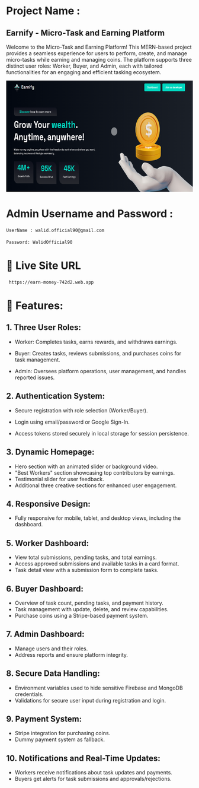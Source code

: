 
# Project Name :

## Earnify - Micro-Task and Earning Platform

Welcome to the Micro-Task and Earning Platform! This MERN-based project provides a seamless experience for users to perform, create, and manage micro-tasks while earning and managing coins. The platform supports three distinct user roles: Worker, Buyer, and Admin, each with tailored functionalities for an engaging and efficient tasking ecosystem.

<img src="https://raw.githubusercontent.com/walid-official/earn-money/main/Screenshot%202025-02-01%20124705.png" alt="Earnify Screenshot" height="300">

# Admin Username and Password :

    UserName : walid.official90@gmail.com

    Password: WalidOfficial90

#  🌟  Live Site URL
     https://earn-money-742d2.web.app
  

# 🚀 Features:

## 1. Three User Roles:

* Worker: Completes tasks, earns rewards, and withdraws earnings.

* Buyer: Creates tasks, reviews submissions, and purchases coins for task management.

* Admin: Oversees platform operations, user management, and handles reported issues.

## 2. Authentication System:

* Secure registration with role selection (Worker/Buyer).

* Login using email/password or Google Sign-In.
* Access tokens stored securely in local storage for session persistence.
## 3. Dynamic Homepage:

* Hero section with an animated slider or background video.
* "Best Workers" section showcasing top contributors by earnings.
* Testimonial slider for user feedback.
* Additional three creative sections for enhanced user engagement.
## 4. Responsive Design:

* Fully responsive for mobile, tablet, and desktop views, including the dashboard.
## 5. Worker Dashboard:

* View total submissions, pending tasks, and total earnings.
* Access approved submissions and available tasks in a card format.
* Task detail view with a submission form to complete tasks.
## 6. Buyer Dashboard:

* Overview of task count, pending tasks, and payment history.
* Task management with update, delete, and review capabilities.
* Purchase coins using a Stripe-based payment system.
## 7. Admin Dashboard:

* Manage users and their roles.
* Address reports and ensure platform integrity.
## 8. Secure Data Handling:

* Environment variables used to hide sensitive Firebase and MongoDB credentials.
* Validations for secure user input during registration and login.
## 9. Payment System:

* Stripe integration for purchasing coins.
* Dummy payment system as fallback.
## 10. Notifications and Real-Time Updates:

* Workers receive notifications about task updates and payments.
* Buyers get alerts for task submissions and approvals/rejections.
